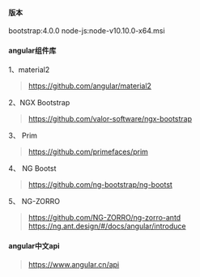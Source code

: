 #### 版本
bootstrap:4.0.0
node-js:node-v10.10.0-x64.msi

#### angular组件库
1、material2  
> https://github.com/angular/material2

2、NGX Bootstrap  
> https://github.com/valor-software/ngx-bootstrap

3、 Prim
> https://github.com/primefaces/prim

4、 NG Bootst
> https://github.com/ng-bootstrap/ng-bootst

5、 NG-ZORRO
> https://github.com/NG-ZORRO/ng-zorro-antd
> https://ng.ant.design/#/docs/angular/introduce

#### angular中文api
> https://www.angular.cn/api


